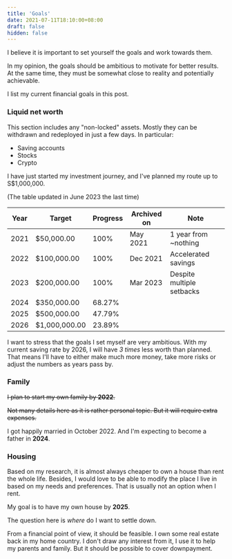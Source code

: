 ```yaml
---
title: 'Goals'
date: 2021-07-11T18:10:00+08:00
draft: false
hidden: false
---
```


I believe it is important to set yourself the goals and work towards them.

In my opinion, the goals should be ambitious to motivate for better results.
At the same time, they must be somewhat close to reality and potentially achievable.

I list my current financial goals in this post.

<!--more-->

### Liquid net worth

This section includes any "non-locked" assets. Mostly they can be withdrawn and redeployed in just a few days.
In particular:

- Saving accounts
- Stocks
- Crypto

I have just started my investment journey, and I've planned my route up to S$1,000,000.

(The table updated in June 2023 the last time)

| Year | Target        | Progress | Archived on | Note                      |
| ---- | ------------- | -------- | ----------- | ------------------------- |
| 2021 | $50,000.00    | 100%     | May 2021    | 1 year from ~nothing      |
| 2022 | $100,000.00   | 100%     | Dec 2021    | Accelerated savings       |
| 2023 | $200,000.00   | 100%     | Mar 2023    | Despite multiple setbacks |
| 2024 | $350,000.00   | 68.27%   |             |
| 2025 | $500,000.00   | 47.79%   |             |
| 2026 | $1,000,000.00 | 23.89%   |             |

I want to stress that the goals I set myself are very ambitious.
With my current saving rate by 2026, I will have _3 times_ less worth than planned.
That means I'll have to either make much more money, take more risks or adjust the numbers as years pass by.

### Family

~~I plan to start my own family by **2022**.~~

~~Not many details here as it is rather personal topic. But it will require extra expenses.~~

I got happily married in October 2022. And I'm expecting to become a father in **2024**.

### Housing

Based on my research, it is almost always cheaper to own a house than rent the whole life.
Besides, I would love to be able to modify the place I live in based on my needs and preferences. That is usually not an option when I rent.

My goal is to have my own house by **2025**.

The question here is _where_ do I want to settle down.

From a financial point of view, it should be feasible. I own some real estate back in my home country. I don't draw any interest from it, I use it to help my parents and family. But it should be possible to cover downpayment.
